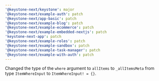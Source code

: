 ```yaml
---
'@keystone-next/keystone': major
'@keystone-next/example-auth': patch
'@keystone-next/app-basic': patch
'@keystone-next/example-blog': patch
'@keystone-next/example-ecommerce': patch
'@keystone-next/example-embedded-nextjs': patch
'keystone-next-app': patch
'@keystone-next/example-roles': patch
'@keystone-next/example-sandbox': patch
'@keystone-next/example-task-manager': patch
'@keystone-next/example-with-auth': patch
---
```


Changed the type of the `where` argument to `allItems` to `_allItemsMeta` from type `ItemWhereInput` to `ItemWhereInput! = {}`.
